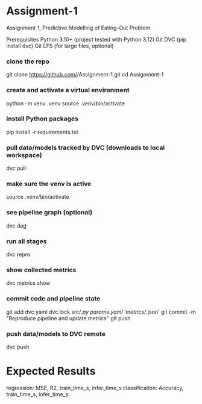 # Assignment-1
Assignment 1, Predictive Modelling of Eating-Out Problem

Prerequisites
Python 3.10+ (project tested with Python 3.12)
Git
DVC (pip install dvc)
Git LFS (for large files, optional)

### clone the repo
git clone https://github.com/<your-user>/Assignment-1.git
cd Assignment-1
### create and activate a virtual environment
python -m venv .venv
source .venv/bin/activate
### install Python packages
pip install -r requirements.txt
### pull data/models tracked by DVC (downloads to local workspace)
dvc pull

### make sure the venv is active
source .venv/bin/activate
### see pipeline graph (optional)
dvc dag
### run all stages
dvc repro
### show collected metrics
dvc metrics show
### commit code and pipeline state
git add dvc.yaml dvc.lock src/*.py params.yaml 'metrics/*.json'
git commit -m "Reproduce pipeline and update metrics"
git push
### push data/models to DVC remote
dvc push

# Expected Results
regression: MSE, R2, train_time_s, infer_time_s
classification: Accuracy, train_time_s, infer_time_s












